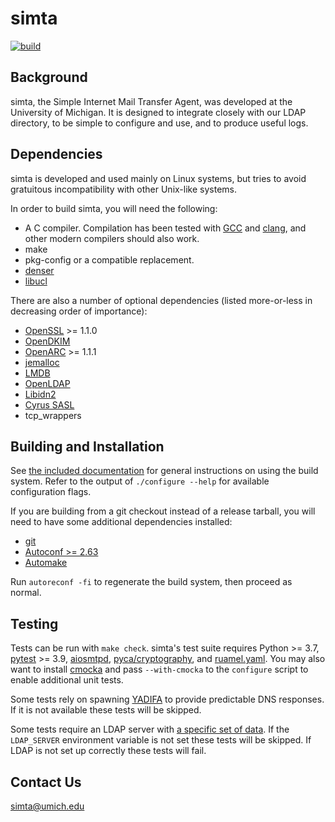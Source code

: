 simta
=====

[![build](https://github.com/simta/simta/actions/workflows/build.yml/badge.svg)](https://github.com/simta/simta/actions/workflows/build.yml)

Background
----------

simta, the Simple Internet Mail Transfer Agent, was developed at the
University of Michigan. It is designed to integrate closely with our
LDAP directory, to be simple to configure and use, and to produce
useful logs.

Dependencies
------------

simta is developed and used mainly on Linux systems, but tries to
avoid gratuitous incompatibility with other Unix-like systems.

In order to build simta, you will need the following:

* A C compiler. Compilation has been tested with [GCC](https://gcc.gnu.org/)
  and [clang](https://clang.llvm.org/), and other modern compilers should
  also work.
* make
* pkg-config or a compatible replacement.
* [denser](https://github.com/simta/denser)
* [libucl](https://github.com/vstakhov/libucl)

There are also a number of optional dependencies (listed more-or-less in
decreasing order of importance):

* [OpenSSL](https://openssl.org/) >= 1.1.0
* [OpenDKIM](http://www.opendkim.org/)
* [OpenARC](https://github.com/flowerysong/OpenARC) >= 1.1.1
* [jemalloc](http://jemalloc.net/)
* [LMDB](https://symas.com/lightning-memory-mapped-database/)
* [OpenLDAP](https://www.openldap.org/)
* [Libidn2](https://gitlab.com/libidn/libidn2)
* [Cyrus SASL](https://www.cyrusimap.org/sasl/)
* tcp_wrappers


Building and Installation
-------------------------

See [the included documentation](INSTALL) for general instructions on
using the build system. Refer to the output of `./configure --help`
for available configuration flags.

If you are building from a git checkout instead of a release tarball,
you will need to have some additional dependencies installed:

* [git](https://git-scm.com/)
* [Autoconf >= 2.63](https://www.gnu.org/software/autoconf/)
* [Automake](https://www.gnu.org/software/automake/)

Run `autoreconf -fi` to regenerate the build system, then proceed as normal.


Testing
-------

Tests can be run with `make check`. simta's test suite
requires Python >= 3.7, [pytest](https://pytest.org) >=
3.9, [aiosmtpd](https://pypi.org/project/aiosmtpd/),
[pyca/cryptography](https://pypi.org/project/cryptography/), and
[ruamel.yaml](https://pypi.org/project/ruamel.yaml/). You
may also want to install [cmocka](https://cmocka.org/) and pass
`--with-cmocka` to the `configure` script to enable additional unit
tests.

Some tests rely on spawning [YADIFA](https://www.yadifa.eu/) to
provide predictable DNS responses. If it is not available these tests
will be skipped.

Some tests require an LDAP server with [a specific set of
data](test/ldap/README.md). If the `LDAP_SERVER` environment variable
is not set these tests will be skipped. If LDAP is not set up
correctly these tests will fail.


Contact Us
----------

<simta@umich.edu>
